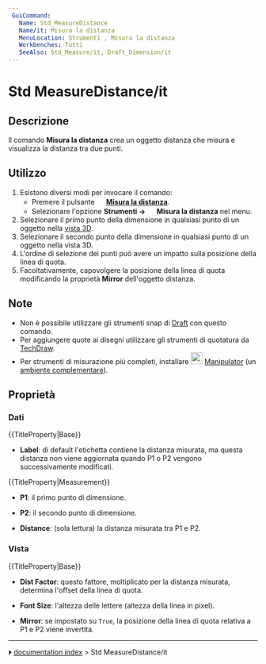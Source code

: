 ```yaml
---
 GuiCommand:
   Name: Std_MeasureDistance
   Name/it: Misura la distanza
   MenuLocation: Strumenti , Misura la distanza
   Workbenches: Tutti
   SeeAlso: Std_Measure/it, Draft_Dimension/it
---
```


# Std MeasureDistance/it



## Descrizione

Il comando **Misura la distanza** crea un oggetto distanza che misura e visualizza la distanza tra due punti.



## Utilizzo

1.  Esistono diversi modi per invocare il comando:
    -   Premere il pulsante **<img src="images/Std_MeasureDistance.svg" width=16px> [Misura la distanza](Std_MeasureDistance/it.md)**.
    -   Selezionare l\'opzione **Strumenti → <img src="images/Std_MeasureDistance.svg" width=16px> Misura la distanza** nel menu.
2.  Selezionare il primo punto della dimensione in qualsiasi punto di un oggetto nella [vista 3D](3D_view/it.md).
3.  Selezionare il secondo punto della dimensione in qualsiasi punto di un oggetto nella vista 3D.
4.  L\'ordine di selezione dei punti può avere un impatto sulla posizione della linea di quota.
5.  Facoltativamente, capovolgere la posizione della linea di quota modificando la proprietà **Mirror** dell\'oggetto distanza.



## Note

-   Non è possibile utilizzare gli strumenti snap di [Draft](Draft_Workbench/it.md) con questo comando.
-   Per aggiungere quote ai disegni utilizzare gli strumenti di quotatura da [TechDraw](TechDraw_Workbench/it.md).
-   Per strumenti di misurazione più completi, installare <img alt="" src=images/Manipulator_workbench_icon.svg  style="width:24px;"> [Manipulator](Manipulator_Workbench/it.md) (un [ambiente complementare](External_workbenches/it.md)).



## Proprietà



### Dati


{{TitleProperty|Base}}

-    **Label**: di default l\'etichetta contiene la distanza misurata, ma questa distanza non viene aggiornata quando P1 o P2 vengono successivamente modificati.


{{TitleProperty|Measurement}}

-    **P1**: il primo punto di dimensione.

-    **P2**: il secondo punto di dimensione.

-    **Distance**: (sola lettura) la distanza misurata tra P1 e P2.



### Vista


{{TitleProperty|Base}}

-    **Dist Factor**: questo fattore, moltiplicato per la distanza misurata, determina l\'offset della linea di quota.

-    **Font Size**: l\'altezza delle lettere (altezza della linea in pixel).

-    **Mirror**: se impostato su `True`, la posizione della linea di quota relativa a P1 e P2 viene invertita.



---
⏵ [documentation index](../README.md) > Std MeasureDistance/it
